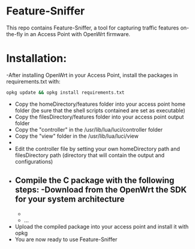 # Feature-Sniffer
This repo contains Feature-Sniffer, a tool for capturing traffic features on-the-fly in an Access Point with OpenWrt firmware.


# Installation:
-After installing OpenWrt in your Access Point, install the packages in requirements.txt with: 

```bash
opkg update && opkg install requirements.txt
```
- Copy the homeDirectory/features folder into your access point home folder (be sure that the shell scripts contained are set as executable)
- Copy the filesDirectory/features folder into your access point output folder
- Copy the "controller" in the /usr/lib/lua/luci/controller folder
- Copy the "view" folder in the /usr/lib/lua/luci/view 
- 
- Edit the controller file by setting your own homeDirectory path and filesDirectory path (directory that will contain the output and configurations)
- Compile the C package with the following steps:
    -Download from the OpenWrt the SDK for your system architecture
    -
    -
    - ...
- Upload the compiled package into your access point and install it with opkg
- You are now ready to use Feature-Sniffer
